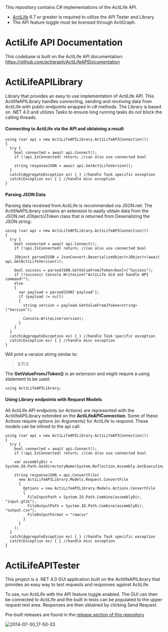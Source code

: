 This repository contains C# implementations of the ActiLife API.

* [ActiLife](http://actigraphcorp.com/actilife) 6.7 or greater is required to utilize the API Tester and Library.
* The API feature toggle must be licensed through ActiGraph.

ActiLife API Documentation
==========================
This codebase is built on the ActiLife API documentation: https://github.com/actigraph/ActiLifeAPIDocumentation

ActiLifeAPILibrary
==================
Library that provides an easy to use implementation of ActiLife API.  This ActilifeAPILibrary handles connecting, sending and receiving data from ActiLife with public endpoints wrapped in c# methods.  The Library is based on .NET 4.0 and utilizes Tasks to ensure long running tasks do not block the calling threads.

#### Connecting to ActiLife via the API and obtaining a result


```
using (var api = new ActiLifeAPILibrary.ActiLifeAPIConnection())
{
  try {
    bool connected = await api.Connect();
    if (!api.IsConnected) return; //can also use connected bool
      
    string responseJSON = await api.GetActiLifeVersion();
  }
  catch(AggregateException ex) { } //handle Task specific exception
  catch(Exception ex) { } //handle misc exception
}
```

#### Parsing JSON Data

Parsing data received from ActiLife is recommended via JSON.net.  The ActilifeAPILibrary contains an extension to easily obtain data from the JSON.net JObject/JToken class that is returned from Deserializing the JSON string:

```
using (var api = new ActiLifeAPILibrary.ActiLifeAPIConnection())
{
  try {
    bool connected = await api.Connect();
    if (!api.IsConnected) return; //can also use connected bool
    
    JObject parsedJSON = JsonConvert.DeserializeObject<JObject>(await api.GetActiLifeVersion());
    
    bool success = parsedJSON.GetValueFromJToken<bool>("Success");
    if (!success) Console.WriteLine("ActiLife did not handle API command!");
    else
    {
      var payload = parsedJSON['payload'];
      if (payload != null)
      {
        string version = payload.GetValueFromJToken<string>("Version");
        
        Console.WriteLine(version);
      }
    }
  }
  catch(AggregateException ex) { } //handle Task specific exception
  catch(Exception ex) { } //handle misc exception
}
```

Will print a version string similar to:

> 6.11.0

The **GetValueFromJToken()** is an extension and might require a using statement to be used:

```
using ActiLifeAPILibrary;
```

#### Using Library endpoints with Request Models

All ActiLife API endpoints (or Actions) are represented with the ActilifeAPILibrary extended on the **ActiLifeAPIConnection**.  Some of these Actions require options (or Arguments) for ActiLife to respond.  These models can be inlined to the api call:

```
using (var api = new ActiLifeAPILibrary.ActiLifeAPIConnection())
{
  try {
    bool connected = await api.Connect();
    if (!api.IsConnected) return; //can also use connected bool
    
    var assemblyDir = System.IO.Path.GetDirectoryName(System.Reflection.Assembly.GetExecutingAssembly().Location);
    
    string responseJSON = api.ConvertFile(
      new ActiLifeAPILibrary.Models.Request.ConvertFile
      {
        Options = new ActiLifeAPILibrary.Models.Actions.ConvertFile
        {
          FileInputPath = System.IO.Path.Combine(assemblyDir, "input.gt3x"),
          FileOutputPath = System.IO.Path.Combine(assemblyDir, "output.csv"),
          FileOutputFormat = "rawcsv"
        }
      }
    );
  }
  catch(AggregateException ex) { } //handle Task specific exception
  catch(Exception ex) { } //handle misc exception
}
```

ActiLifeAPITester
=================
This project is a .NET 4.0 GUI application built on the ActilifeAPILibrary that provides an easy way to test requests and responses against ActiLife. 

To use, run ActiLife with the API feature toggle enabled. The GUI can then be connected to ActiLife and the built in tests can be populated to the upper request text area. Responses are then obtained by clicking Send Request.

Pre-built releases are found in the [release section of this repository](https://github.com/actigraph/ActiLifeAPIDemoCSharp/releases)

![2014-07-30_17-50-33](https://cloud.githubusercontent.com/assets/92913/3757691/1e56f114-183c-11e4-852f-f11bf0b1071b.png)
